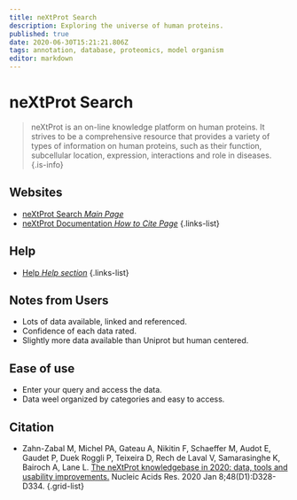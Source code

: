 ```yaml
---
title: neXtProt Search
description: Exploring the universe of human proteins.
published: true
date: 2020-06-30T15:21:21.806Z
tags: annotation, database, proteomics, model organism
editor: markdown
---
```


# neXtProt Search

> neXtProt is an on-line knowledge platform on human proteins. It strives to be a comprehensive resource that provides a variety of types of information on human proteins, such as their function, subcellular location, expression, interactions and role in diseases.
{.is-info}

 

## Websites

- [neXtProt Search *Main Page*](https://www.nextprot.org/)
- [neXtProt Documentation *How to Cite Page*](https://www.nextprot.org/about/citing-nextprot)
{.links-list}

## Help
- [Help *Help section*](https://www.nextprot.org/help/simple-search)
{.links-list}

## Notes from Users
- Lots of data available, linked and referenced.
- Confidence of each data rated.
- Slightly more data available than Uniprot but human centered.

## Ease of use
- Enter your query and access the data.
- Data weel organized by categories and easy to access.

## Citation 

- Zahn-Zabal M, Michel PA, Gateau A, Nikitin F, Schaeffer M, Audot E, Gaudet P, Duek Roggli P, Teixeira D, Rech de Laval V, Samarasinghe K, Bairoch A, Lane L. [The neXtProt knowledgebase in 2020: data, tools and usability improvements.](https://academic.oup.com/nar/article/48/D1/D328/5625540) Nucleic Acids Res. 2020 Jan 8;48(D1):D328-D334.
{.grid-list}
